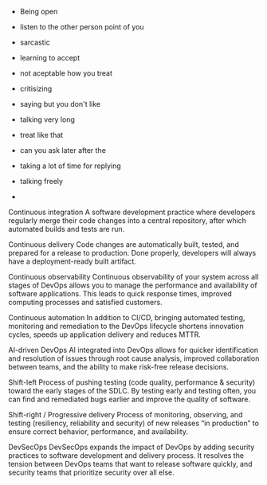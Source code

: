- Being open
- listen to the other person point of you
- sarcastic
- learning to accept 
- not aceptable how you treat

- critisizing
- saying but you don't like 

- talking very long

- treat like that

- can you ask later after the 
- taking a lot of time for replying

- talking freely
- 

Continuous integration
A software development practice where developers regularly merge their code changes into a central repository, after which automated builds and tests are run.

Continuous delivery
Code changes are automatically built, tested, and prepared for a release to production. Done properly, developers will always have a deployment-ready built artifact.

Continuous observability
Continuous observability of your system across all stages of DevOps allows you to manage the performance and availability of software applications. This leads to quick response times, improved computing processes and satisfied customers.

Continuous automation
In addition to CI/CD, bringing automated testing, monitoring and remediation to the DevOps lifecycle shortens innovation cycles, speeds up application delivery and reduces MTTR.

AI-driven DevOps
AI integrated into DevOps allows for quicker identification and resolution of issues through root cause analysis, improved collaboration between teams, and the ability to make risk-free release decisions.

Shift-left
Process of pushing testing (code quality, performance & security) toward the early stages of the SDLC. By testing early and testing often, you can find and remediated bugs earlier and improve the quality of software.

Shift-right / Progressive delivery
Process of monitoring, observing, and testing (resiliency, reliability and security) of new releases “in production” to ensure correct behavior, performance, and availability.

DevSecOps
DevSecOps expands the impact of DevOps by adding security practices to software development and delivery process. It resolves the tension between DevOps teams that want to release software quickly, and security teams that prioritize security over all else.